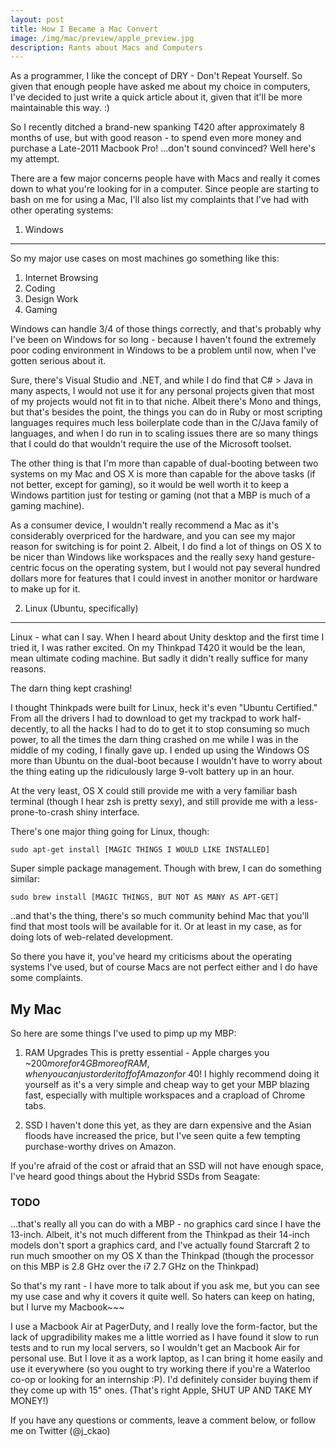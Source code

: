 ```yaml
---
layout: post
title: How I Became a Mac Convert
image: /img/mac/preview/apple_preview.jpg
description: Rants about Macs and Computers
---
```


As a programmer, I like the concept of DRY - Don't Repeat Yourself. So
given that enough people have asked me about my choice in computers,
I've decided to just write a quick article about it, given that it'll
be more maintainable this way. :)

So I recently ditched a brand-new spanking T420 after approximately 8
months of use, but with good reason - to spend even more money and
purchase a Late-2011 Macbook Pro! ...don't sound convinced? Well here's
my attempt.

There are a few major concerns people have with Macs and really it comes
down to what you're looking for in a computer. Since people are starting
to bash on me for using a Mac, I'll also list my complaints that I've
had with other operating systems:

1. Windows
---
So my major use cases on most machines go something like this:

1. Internet Browsing
2. Coding
3. Design Work
4. Gaming

Windows can handle 3/4 of those things correctly, and that's probably
why I've been on Windows for so long - because I haven't found the
extremely poor coding environment in Windows to be a problem until now,
when I've gotten serious about it.

Sure, there's Visual Studio and .NET, and while I do find that C# > Java
in many aspects, I would not use it for any personal projects given that
most of my projects would not fit in to that niche. Albeit there's Mono
and things, but that's besides the point, the things you can do in Ruby
or most scripting languages requires much less boilerplate code than in
the C/Java family of languages, and when I do run in to scaling issues
there are so many things that I could do that wouldn't require the use
of the Microsoft toolset.

The other thing is that I'm more than capable of dual-booting between
two systems on my Mac and OS X is more than capable for the above tasks
(if not better, except for gaming), so it would be well worth it to keep
a Windows partition just for testing or gaming (not that a MBP is much
of a gaming machine).

As a consumer device, I wouldn't really recommend a Mac as it's
considerably overpriced for the hardware, and you can see my major
reason for switching is for point 2. Albeit, I do find a lot of things
on OS X to be nicer than Windows like workspaces and the really sexy
hand gesture-centric focus on the operating system, but I would not pay
several hundred dollars more for features that I could invest in another
monitor or hardware to make up for it.

2. Linux (Ubuntu, specifically)
---

Linux - what can I say. When I heard about Unity desktop and the first
time I tried it, I was rather excited. On my Thinkpad T420 it would be
the lean, mean ultimate coding machine. But sadly it didn't really
suffice for many reasons. 

The darn thing kept crashing!

I thought Thinkpads were built for Linux, heck it's even "Ubuntu
Certified." From all the drivers I had to download to get my trackpad to
work half-decently, to all the hacks I had to do to get it to stop
consuming so much power, to all the times the darn thing crashed on me
while I was in the middle of my coding, I finally gave up. I ended up
using the Windows OS more than Ubuntu on the dual-boot because I
wouldn't have to worry about the thing eating up the ridiculously large
9-volt battery up in an hour.

At the very least, OS X could still provide me with a very familiar bash
terminal (though I hear zsh is pretty sexy), and still provide me with a
less-prone-to-crash shiny interface.

There's one major thing going for Linux, though:

    sudo apt-get install [MAGIC THINGS I WOULD LIKE INSTALLED]

Super simple package management. Though with brew, I can do something
similar:

    sudo brew install [MAGIC THINGS, BUT NOT AS MANY AS APT-GET]

..and that's the thing, there's so much community behind Mac that you'll
find that most tools will be available for it. Or at least in my case,
as for doing lots of web-related development.

So there you have it, you've heard my criticisms about the operating
systems I've used, but of course Macs are not perfect either and I do
have some complaints.

My Mac
---

So here are some things I've used to pimp up my MBP:

1. RAM Upgrades
This is pretty essential - Apple charges you ~$200 more for 4 GB more of
RAM, when you can just order it off of Amazon for ~$40! I highly
recommend doing it yourself as it's a very simple and cheap way to get
your MBP blazing fast, especially with multiple workspaces and a
crapload of Chrome tabs.

2. SSD
I haven't done this yet, as they are darn expensive and the Asian floods
have increased the price, but I've seen quite a few tempting
purchase-worthy drives on Amazon.

If you're afraid of the cost or afraid that an SSD will not have enough
space, I've heard good things about the Hybrid SSDs from Seagate:

### TODO ###

...that's really all you can do with a MBP - no graphics card since I
have the 13-inch. Albeit, it's not much different from the Thinkpad as
their 14-inch models don't sport a graphics card, and I've actually
found Starcraft 2 to run much smoother on my OS X than the Thinkpad
(though the processor on this MBP is 2.8 GHz over the i7 2.7 GHz on the
Thinkpad)

So that's my rant - I have more to talk about if you ask me, but you can
see my use case and why it covers it quite well. So haters can keep on
hating, but I lurve my Macbook~~~

I use a Macbook Air at PagerDuty, and I really love the form-factor, but
the lack of upgradibility makes me a little worried as I have found it
slow to run tests and to run my local servers, so I wouldn't get an
Macbook Air for personal use. But I love it as a work laptop, as I can
bring it home easily and use it everywhere (so you ought to try working
there if you're a Waterloo co-op or looking for an internship :P).
I'd definitely consider buying them if they come up with 15" ones. (That's
right Apple, SHUT UP AND TAKE MY MONEY!)

If you have any questions or comments, leave a comment below, or follow
me on Twitter (@j_ckao)
